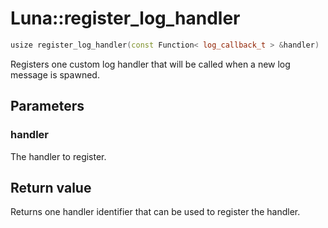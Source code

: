# Luna::register_log_handler

```c++
usize register_log_handler(const Function< log_callback_t > &handler)
```

Registers one custom log handler that will be called when a new log message is spawned. 



## Parameters
### handler
The handler to register. 

## Return value
Returns one handler identifier that can be used to register the handler. 

